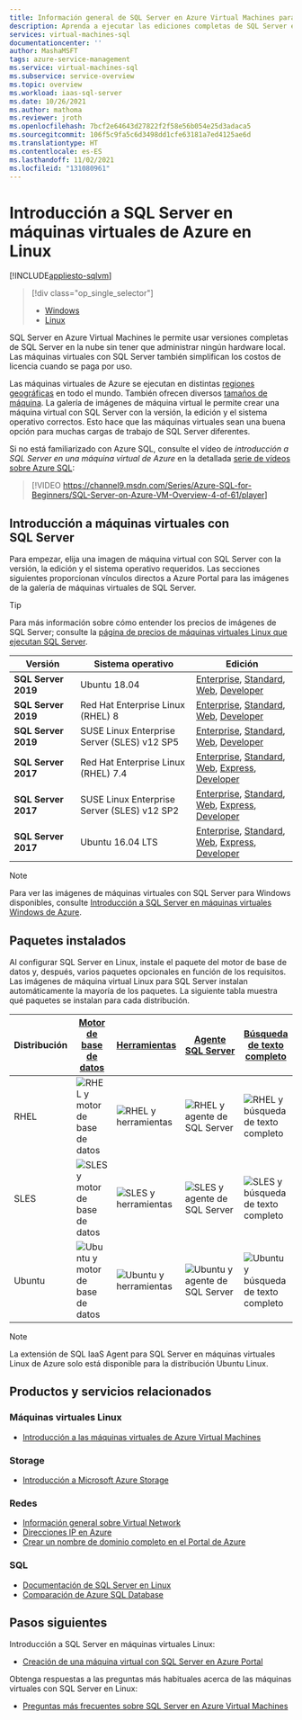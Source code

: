 ```yaml
---
title: Información general de SQL Server en Azure Virtual Machines para Linux | Microsoft Docs
description: Aprenda a ejecutar las ediciones completas de SQL Server en Azure Virtual Machines para Linux. Obtenga vínculos directos a todas las imágenes de máquina virtual de SQL Server y al contenido relacionado.
services: virtual-machines-sql
documentationcenter: ''
author: MashaMSFT
tags: azure-service-management
ms.service: virtual-machines-sql
ms.subservice: service-overview
ms.topic: overview
ms.workload: iaas-sql-server
ms.date: 10/26/2021
ms.author: mathoma
ms.reviewer: jroth
ms.openlocfilehash: 7bcf2e64643d27822f2f58e56b054e25d3adaca5
ms.sourcegitcommit: 106f5c9fa5c6d3498dd1cfe63181a7ed4125ae6d
ms.translationtype: HT
ms.contentlocale: es-ES
ms.lasthandoff: 11/02/2021
ms.locfileid: "131080961"
---
```

# <a name="overview-of-sql-server-on-linux-azure-virtual-machines"></a>Introducción a SQL Server en máquinas virtuales de Azure en Linux
[!INCLUDE[appliesto-sqlvm](../../includes/appliesto-sqlvm.md)]

> [!div class="op_single_selector"]
> * [Windows](../windows/sql-server-on-azure-vm-iaas-what-is-overview.md)
> * [Linux](sql-server-on-linux-vm-what-is-iaas-overview.md)

SQL Server en Azure Virtual Machines le permite usar versiones completas de SQL Server en la nube sin tener que administrar ningún hardware local. Las máquinas virtuales con SQL Server también simplifican los costos de licencia cuando se paga por uso.

Las máquinas virtuales de Azure se ejecutan en distintas [regiones geográficas](https://azure.microsoft.com/regions/) en todo el mundo. También ofrecen diversos [tamaños de máquina](../../../virtual-machines/sizes.md). La galería de imágenes de máquina virtual le permite crear una máquina virtual con SQL Server con la versión, la edición y el sistema operativo correctos. Esto hace que las máquinas virtuales sean una buena opción para muchas cargas de trabajo de SQL Server diferentes. 

Si no está familiarizado con Azure SQL, consulte el vídeo de *introducción a SQL Server en una máquina virtual de Azure*  en la detallada [serie de vídeos sobre Azure SQL](https://channel9.msdn.com/Series/Azure-SQL-for-Beginners?WT.mc_id=azuresql4beg_azuresql-ch9-niner):
> [!VIDEO https://channel9.msdn.com/Series/Azure-SQL-for-Beginners/SQL-Server-on-Azure-VM-Overview-4-of-61/player]

## <a name="get-started-with-sql-server-vms"></a><a id="create"></a> Introducción a máquinas virtuales con SQL Server

Para empezar, elija una imagen de máquina virtual con SQL Server con la versión, la edición y el sistema operativo requeridos. Las secciones siguientes proporcionan vínculos directos a Azure Portal para las imágenes de la galería de máquinas virtuales de SQL Server.

> [!TIP]
> Para más información sobre cómo entender los precios de imágenes de SQL Server; consulte la [página de precios de máquinas virtuales Linux que ejecutan SQL Server](https://azure.microsoft.com/pricing/details/virtual-machines/linux/).

| Versión | Sistema operativo | Edición |
| --- | --- | --- |
| **SQL Server 2019** | Ubuntu 18.04 | [Enterprise](https://ms.portal.azure.com/#create/microsoftsqlserver.sql2019-ubuntu1804enterprise-ARM), [Standard](https://ms.portal.azure.com/#create/microsoftsqlserver.sql2019-ubuntu1804standard-ARM), [Web](https://ms.portal.azure.com/#create/microsoftsqlserver.sql2019-ubuntu1804web-ARM), [Developer](https://ms.portal.azure.com/#create/microsoftsqlserver.sql2019-ubuntu1804sqldev-ARM) | 
| **SQL Server 2019** | Red Hat Enterprise Linux (RHEL) 8 | [Enterprise](https://ms.portal.azure.com/#create/microsoftsqlserver.sql2019-rhel8enterprise-ARM), [Standard](https://ms.portal.azure.com/#create/microsoftsqlserver.sql2019-rhel8standard-ARM), [Web](https://ms.portal.azure.com/#create/microsoftsqlserver.sql2019-rhel8web-ARM), [Developer](https://ms.portal.azure.com/#create/microsoftsqlserver.sql2019-rhel8sqldev-ARM)|
| **SQL Server 2019** | SUSE Linux Enterprise Server (SLES) v12 SP5 | [Enterprise](https://ms.portal.azure.com/#create/microsoftsqlserver.sql2019-sles12sp5enterprise-ARM), [Standard](https://ms.portal.azure.com/#create/microsoftsqlserver.sql2019-sles12sp5standard-ARM), [Web](https://ms.portal.azure.com/#create/microsoftsqlserver.sql2019-sles12sp5web-ARM), [Developer](https://ms.portal.azure.com/#create/microsoftsqlserver.sql2019-sles12sp5sqldev-ARM)|
| **SQL Server 2017** | Red Hat Enterprise Linux (RHEL) 7.4 |[Enterprise](https://portal.azure.com/#create/Microsoft.SQLServer2017EnterpriseonRedHatEnterpriseLinux74), [Standard](https://portal.azure.com/#create/Microsoft.SQLServer2017StandardonRedHatEnterpriseLinux74), [Web](https://portal.azure.com/#create/Microsoft.SQLServer2017WebonRedHatEnterpriseLinux74), [Express](https://portal.azure.com/#create/Microsoft.FreeSQLServerLicenseSQLServer2017ExpressonRedHatEnterpriseLinux74), [Developer](https://portal.azure.com/#create/Microsoft.FreeSQLServerLicenseSQLServer2017DeveloperonRedHatEnterpriseLinux74) |
| **SQL Server 2017** | SUSE Linux Enterprise Server (SLES) v12 SP2 |[Enterprise](https://portal.azure.com/#create/Microsoft.SQLServer2017EnterpriseonSLES12SP2), [Standard](https://portal.azure.com/#create/Microsoft.SQLServer2017StandardonSLES12SP2), [Web](https://portal.azure.com/#create/Microsoft.SQLServer2017WebonSLES12SP2), [Express](https://portal.azure.com/#create/Microsoft.FreeSQLServerLicenseSQLServer2017ExpressonSLES12SP2), [Developer](https://portal.azure.com/#create/Microsoft.FreeSQLServerLicenseSQLServer2017DeveloperonSLES12SP2) |
| **SQL Server 2017** | Ubuntu 16.04 LTS |[Enterprise](https://portal.azure.com/#create/Microsoft.SQLServer2017EnterpriseonUbuntuServer1604LTS), [Standard](https://portal.azure.com/#create/Microsoft.SQLServer2017StandardonUbuntuServer1604LTS), [Web](https://portal.azure.com/#create/Microsoft.SQLServer2017WebonUbuntuServer1604LTS), [Express](https://portal.azure.com/#create/Microsoft.FreeSQLServerLicenseSQLServer2017ExpressonUbuntuServer1604LTS), [Developer](https://portal.azure.com/#create/Microsoft.FreeSQLServerLicenseSQLServer2017DeveloperonUbuntuServer1604LTS) |

> [!NOTE]
> Para ver las imágenes de máquinas virtuales con SQL Server para Windows disponibles, consulte [Introducción a SQL Server en máquinas virtuales Windows de Azure](../windows/sql-server-on-azure-vm-iaas-what-is-overview.md).

## <a name="installed-packages"></a><a id="packages"></a> Paquetes instalados

Al configurar SQL Server en Linux, instale el paquete del motor de base de datos y, después, varios paquetes opcionales en función de los requisitos. Las imágenes de máquina virtual Linux para SQL Server instalan automáticamente la mayoría de los paquetes. La siguiente tabla muestra qué paquetes se instalan para cada distribución.

| Distribución | [Motor de base de datos](/sql/linux/sql-server-linux-setup) | [Herramientas](/sql/linux/sql-server-linux-setup-tools) | [Agente SQL Server](/sql/linux/sql-server-linux-setup-sql-agent) | [Búsqueda de texto completo](/sql/linux/sql-server-linux-setup-full-text-search) | [SSIS](/sql/linux/sql-server-linux-setup-ssis) | [Complemento de alta disponibilidad](/sql/linux/sql-server-linux-business-continuity-dr) |
|---|---|---|---|---|---|---|
| RHEL | ![RHEL y motor de base de datos](./media/sql-server-on-linux-vm-what-is-iaas-overview/yes.png) | ![RHEL y herramientas](./media/sql-server-on-linux-vm-what-is-iaas-overview/yes.png) | ![RHEL y agente de SQL Server](./media/sql-server-on-linux-vm-what-is-iaas-overview/yes.png) | ![RHEL y búsqueda de texto completo](./media/sql-server-on-linux-vm-what-is-iaas-overview/yes.png) | ![RHEL y SSIS](./media/sql-server-on-linux-vm-what-is-iaas-overview/yes.png) | ![RHEL y complemento de alta disponibilidad](./media/sql-server-on-linux-vm-what-is-iaas-overview/yes.png) |
| SLES | ![SLES y motor de base de datos](./media/sql-server-on-linux-vm-what-is-iaas-overview/yes.png) | ![SLES y herramientas](./media/sql-server-on-linux-vm-what-is-iaas-overview/yes.png) | ![SLES y agente de SQL Server](./media/sql-server-on-linux-vm-what-is-iaas-overview/yes.png) | ![SLES y búsqueda de texto completo](./media/sql-server-on-linux-vm-what-is-iaas-overview/yes.png) | ![SLES y SSIS](./media/sql-server-on-linux-vm-what-is-iaas-overview/no.png) | ![SLES y complemento de alta disponibilidad](./media/sql-server-on-linux-vm-what-is-iaas-overview/yes.png)|
| Ubuntu | ![Ubuntu y motor de base de datos](./media/sql-server-on-linux-vm-what-is-iaas-overview/yes.png) | ![Ubuntu y herramientas](./media/sql-server-on-linux-vm-what-is-iaas-overview/yes.png) | ![Ubuntu y agente de SQL Server](./media/sql-server-on-linux-vm-what-is-iaas-overview/yes.png) | ![Ubuntu y búsqueda de texto completo](./media/sql-server-on-linux-vm-what-is-iaas-overview/yes.png) | ![Ubuntu y SSIS](./media/sql-server-on-linux-vm-what-is-iaas-overview/yes.png) | ![Ubuntu y complemento de alta disponibilidad](./media/sql-server-on-linux-vm-what-is-iaas-overview/yes.png) |


> [!NOTE]
> La extensión de SQL IaaS Agent para SQL Server en máquinas virtuales Linux de Azure solo está disponible para la distribución Ubuntu Linux.

## <a name="related-products-and-services"></a>Productos y servicios relacionados

### <a name="linux-virtual-machines"></a>Máquinas virtuales Linux

* [Introducción a las máquinas virtuales de Azure Virtual Machines](../../../virtual-machines/linux/overview.md)

### <a name="storage"></a>Storage

* [Introducción a Microsoft Azure Storage](../../../storage/common/storage-introduction.md)

### <a name="networking"></a>Redes

* [Información general sobre Virtual Network](../../../virtual-network/virtual-networks-overview.md)
* [Direcciones IP en Azure](../../../virtual-network/ip-services/public-ip-addresses.md)
* [Crear un nombre de dominio completo en el Portal de Azure](../../../virtual-machines/create-fqdn.md)

### <a name="sql"></a>SQL

* [Documentación de SQL Server en Linux](/sql/linux)
* [Comparación de Azure SQL Database](../../azure-sql-iaas-vs-paas-what-is-overview.md)

## <a name="next-steps"></a>Pasos siguientes

Introducción a SQL Server en máquinas virtuales Linux:

* [Creación de una máquina virtual con SQL Server en Azure Portal](sql-vm-create-portal-quickstart.md)

Obtenga respuestas a las preguntas más habituales acerca de las máquinas virtuales con SQL Server en Linux:

* [Preguntas más frecuentes sobre SQL Server en Azure Virtual Machines](frequently-asked-questions-faq.yml)
